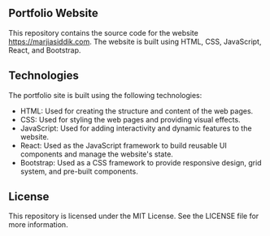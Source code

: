 ## Portfolio Website
This repository contains the source code for the website https://marjiasiddik.com. The website is built using HTML, CSS, JavaScript, React, and Bootstrap.

## Technologies
The portfolio site is built using the following technologies:

* HTML: Used for creating the structure and content of the web pages.
* CSS: Used for styling the web pages and providing visual effects.
* JavaScript: Used for adding interactivity and dynamic features to the website.
* React: Used as the JavaScript framework to build reusable UI components and manage the website's state.
* Bootstrap: Used as a CSS framework to provide responsive design, grid system, and pre-built components.

## License
This repository is licensed under the MIT License. See the LICENSE file for more information.
